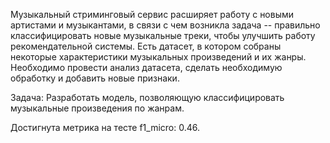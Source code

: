 Музыкальный стриминговый сервис расширяет работу с новыми артистами и музыкантами, в связи с чем возникла задача -- правильно классифицировать новые музыкальные треки, чтобы улучшить работу рекомендательной системы. 
Есть датасет, в котором собраны некоторые характеристики музыкальных произведений и их жанры. Необходимо провести анализ датасета, сделать необходимую обработку и добавить новые признаки. 

Задача: Разработать модель, позволяющую классифицировать музыкальные произведения по жанрам.

Достигнута метрика на тесте f1_micro: 0.46.
